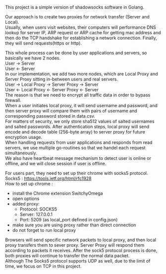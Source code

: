 This project is a simple version of shadowsocks software in Golang.  

Our approach is to create two proxies for network transfer (Server and Local).  
Usually, when users visit websites, their computers will performance DNS lookup for server IP, 
ARP request or ARP cache for getting mac address and then do the TCP handshake for establishing a network connection. 
Finally, they will send requests(https or http).  

This whole process can be done by user applications and servers, so basically we have 2 nodes.   
User -> Server   
User <- Server   
In our implementation, we add two more nodes, which are Local Proxy and Server Proxy sitting in-between users and real servers.    
User -> Local Proxy -> Server Proxy -> Server   
User <- Local Proxy <- Server Proxy <- Server   
The reason is that we need to encrypt all traffic data in order to bypass firewall.   
When a user initiates local proxy, it will send username and password, and then server proxy will compare them with pairs of username and corresponding password stored in data.csv.  
For matters of security, we only store sha512 values of salted usernames and salted passwords.
After authentication steps, local proxy will send encode and decode table (256-byte array) to server proxy for future encryption usage.   
When handling requests from user applications and responds from read servers, we use multiple go-routines so that we handel each request simultaneously.  
We also have heartbeat message mechanism to detect user is online or offline, and we will close session if user is offline.

For users part, they need to set up their chrome with socks5 protocol.   
Socks5 : https://tools.ietf.org/html/rfc1928  
How to set up chrome :   
- install the Chrome extension SwitchyOmega  
- open options  
- added proxy:
  - Protocol: SOCKS5 
  - Server: 127.0.0.1
  - Port: 5209 (as local_port defined in config.json)  
- make sure you are using proxy rather than direct connection  
- do not forget to run local proxy

Browsers will send specific network packets to local proxy, and then local proxy transfers them to sever proxy.
 Server Proxy will respond them according to packets it receives. 
 After the sock5 protocol process is done, both proxies will continue to transfer the normal data packet.   
Although The Socks5 protocol supports UDP as well, due to the limit of time,  we focus on TCP in this project.   
